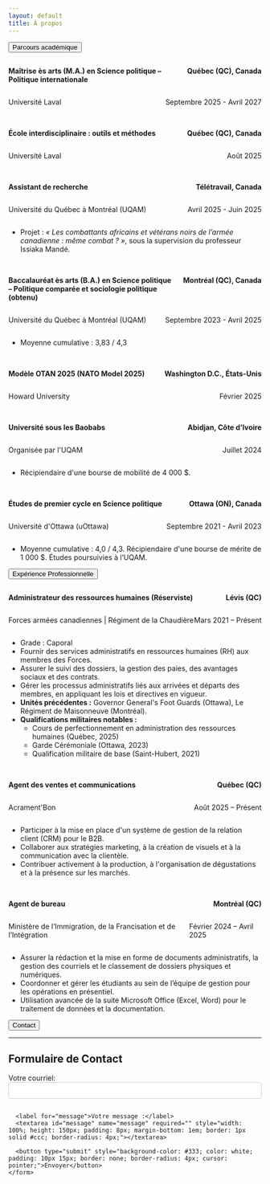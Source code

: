 ```yaml
---
layout: default
title: À propos
---
```


<div class="page-content" markdown="1">

  <button class="accordion">Parcours académique</button><div class="panel" markdown="1">
    <div>
      <div>
        <div style="display: flex; justify-content: space-between; align-items: baseline;">
          <p class="text-lg" style="margin-right: 1rem;"><strong>Maîtrise ès arts (M.A.) en Science politique – Politique internationale</strong></p>
          <p class="text-md" style="white-space: nowrap;"><strong>Québec (QC), Canada</strong></p>
        </div>
        <div style="display: flex; justify-content: space-between; align-items: baseline;">
          <p class="italic text-gray-700">Université Laval</p>
          <p class="italic text-gray-700">Septembre 2025 - Avril 2027</p>
        </div>
      </div>
    </div>
    <br>
    <div>
      <div>
        <div style="display: flex; justify-content: space-between; align-items: baseline;">
          <p class="text-lg"><strong>École interdisciplinaire : outils et méthodes</strong></p>
          <p class="text-md"><strong>Québec (QC), Canada</strong></p>
        </div>
        <div style="display: flex; justify-content: space-between; align-items: baseline;">
          <p class="italic text-gray-700">Université Laval</p>
          <p class="italic text-gray-700">Août 2025</p>
        </div>
      </div>
    </div>
    <br>
    <div>
      <div>
        <div style="display: flex; justify-content: space-between; align-items: baseline;">
          <p class="text-lg"><strong>Assistant de recherche</strong></p>
          <p class="text-md"><strong>Télétravail, Canada</strong></p>
        </div>
        <div style="display: flex; justify-content: space-between; align-items: baseline;">
          <p class="italic text-gray-700">Université du Québec à Montréal (UQAM)</p>
          <p class="italic text-gray-700">Avril 2025 - Juin 2025</p>
        </div>
      </div>
      <ul class="list-disc list-inside mt-4 ml-4 space-y-1 text-gray-700">
        <li>Projet : <em>« Les combattants africains et vétérans noirs de l’armée canadienne : même combat ? »</em>, sous la supervision du professeur Issiaka Mandé.</li>
      </ul>
    </div>
    <br>
    <div>
      <div>
        <div style="display: flex; justify-content: space-between; align-items: baseline;">
          <p class="text-lg" style="margin-right: 1rem;"><strong>Baccalauréat ès arts (B.A.) en Science politique – Politique comparée et sociologie politique (obtenu)</strong></p>
          <p class="text-md" style="white-space: nowrap;"><strong>Montréal (QC), Canada</strong></p>
        </div>
        <div style="display: flex; justify-content: space-between; align-items: baseline;">
          <p class="italic text-gray-700">Université du Québec à Montréal (UQAM)</p>
          <p class="italic text-gray-700">Septembre 2023 - Avril 2025</p>
        </div>
      </div>
      <ul class="list-disc list-inside mt-4 ml-4 space-y-1 text-gray-700">
        <li>Moyenne cumulative : 3,83 / 4,3</li>
      </ul>
    </div>
    <br>
    <div>
      <div>
        <div style="display: flex; justify-content: space-between; align-items: baseline;">
          <p class="text-lg"><strong>Modèle OTAN 2025 (NATO Model 2025)</strong></p>
          <p class="text-md"><strong>Washington D.C., États-Unis</strong></p>
        </div>
        <div style="display: flex; justify-content: space-between; align-items: baseline;">
          <p class="italic text-gray-700">Howard University</p>
          <p class="italic text-gray-700">Février 2025</p>
        </div>
      </div>
    </div>
    <br>
    <div>
      <div>
        <div style="display: flex; justify-content: space-between; align-items: baseline;">
          <p class="text-lg"><strong>Université sous les Baobabs</strong></p>
          <p class="text-md"><strong>Abidjan, Côte d’Ivoire</strong></p>
        </div>
        <div style="display: flex; justify-content: space-between; align-items: baseline;">
          <p class="italic text-gray-700">Organisée par l'UQAM</p>
          <p class="italic text-gray-700">Juillet 2024</p>
        </div>
      </div>
      <ul class="list-disc list-inside mt-4 ml-4 space-y-1 text-gray-700">
        <li>Récipiendaire d'une bourse de mobilité de 4 000 $.</li>
      </ul>
    </div>
    <br>
    <div>
      <div>
        <div style="display: flex; justify-content: space-between; align-items: baseline;">
          <p class="text-lg"><strong>Études de premier cycle en Science politique</strong></p>
          <p class="text-md"><strong>Ottawa (ON), Canada</strong></p>
        </div>
        <div style="display: flex; justify-content: space-between; align-items: baseline;">
          <p class="italic text-gray-700">Université d'Ottawa (uOttawa)</p>
          <p class="italic text-gray-700">Septembre 2021 - Avril 2023</p>
        </div>
      </div>
      <ul class="list-disc list-inside mt-4 ml-4 space-y-1 text-gray-700">
        <li>Moyenne cumulative : 4,0 / 4,3. Récipiendaire d'une bourse de mérite de 1 000 $. Études poursuivies à l’UQAM.</li>
      </ul>
    </div>
  </div>

  <button class="accordion">Expérience Professionnelle</button><div class="panel" markdown="1">
    <div>
      <div>
        <div style="display: flex; justify-content: space-between; align-items: baseline;">
          <p class="text-lg"><strong>Administrateur des ressources humaines (Réserviste)</strong></p>
          <p class="text-md"><strong>Lévis (QC)</strong></p>
        </div>
        <div style="display: flex; justify-content: space-between; align-items: baseline;">
          <p class="italic text-gray-700">Forces armées canadiennes | Régiment de la Chaudière</p>
          <p class="italic text-gray-700">Mars 2021 – Présent</p>
        </div>
      </div>
      <ul class="list-disc list-inside mt-4 ml-4 space-y-1 text-gray-700">
        <li>Grade : Caporal</li>
        <li>Fournir des services administratifs en ressources humaines (RH) aux membres des Forces.</li>
        <li>Assurer le suivi des dossiers, la gestion des paies, des avantages sociaux et des contrats.</li>
        <li>Gérer les processus administratifs liés aux arrivées et départs des membres, en appliquant les lois et directives en vigueur.</li>
        <li><strong>Unités précédentes :</strong> Governor General's Foot Guards (Ottawa), Le Régiment de Maisonneuve (Montréal).</li>
        <li><strong>Qualifications militaires notables :</strong>
          <ul class="list-circle list-inside ml-6">
            <li>Cours de perfectionnement en administration des ressources humaines (Québec, 2025)</li>
            <li>Garde Cérémoniale (Ottawa, 2023)</li>
            <li>Qualification militaire de base (Saint-Hubert, 2021)</li>
          </ul>
        </li>
      </ul>
    </div>
    <br>
    <div>
      <div>
        <div style="display: flex; justify-content: space-between; align-items: baseline;">
          <p class="text-lg"><strong>Agent des ventes et communications</strong></p>
          <p class="text-md"><strong>Québec (QC)</strong></p>
        </div>
        <div style="display: flex; justify-content: space-between; align-items: baseline;">
          <p class="italic text-gray-700">Acrament'Bon</p>
          <p class="italic text-gray-700">Août 2025 – Présent</p>
        </div>
      </div>
      <ul class="list-disc list-inside mt-4 ml-4 space-y-1 text-gray-700">
        <li>Participer à la mise en place d'un système de gestion de la relation client (CRM) pour le B2B.</li>
        <li>Collaborer aux stratégies marketing, à la création de visuels et à la communication avec la clientèle.</li>
        <li>Contribuer activement à la production, à l'organisation de dégustations et à la présence sur les marchés.</li>
      </ul>
    </div>
    <br>
    <div>
      <div>
        <div style="display: flex; justify-content: space-between; align-items: baseline;">
          <p class="text-lg"><strong>Agent de bureau</strong></p>
          <p class="text-md"><strong>Montréal (QC)</strong></p>
        </div>
        <div style="display: flex; justify-content: space-between; align-items: baseline;">
          <p class="italic text-gray-700">Ministère de l’Immigration, de la Francisation et de l’Intégration</p>
          <p class="italic text-gray-700">Février 2024 – Avril 2025</p>
        </div>
      </div>
      <ul class="list-disc list-inside mt-4 ml-4 space-y-1 text-gray-700">
        <li>Assurer la rédaction et la mise en forme de documents administratifs, la gestion des courriels et le classement de dossiers physiques et numériques.</li>
        <li>Coordonner et gérer les étudiants au sein de l’équipe de gestion pour les opérations en présentiel.</li>
        <li>Utilisation avancée de la suite Microsoft Office (Excel, Word) pour le traitement de données et la documentation.</li>
      </ul>
    </div>
  </div>

  <button class="accordion">Contact</button><div class="panel" markdown="1">
    <hr>
    <h2>Formulaire de Contact</h2>
    <form action="https://formspree.io/f/xovkqzyo" method="POST">
      <label for="email">Votre courriel:</label>
      <input type="email" id="email" name="email" required="" style="width: 100%; padding: 8px; margin-bottom: 1em; border: 1px solid #ccc; border-radius: 4px;">

      <label for="message">Votre message :</label>
      <textarea id="message" name="message" required="" style="width: 100%; height: 150px; padding: 8px; margin-bottom: 1em; border: 1px solid #ccc; border-radius: 4px;"></textarea>

      <button type="submit" style="background-color: #333; color: white; padding: 10px 15px; border: none; border-radius: 4px; cursor: pointer;">Envoyer</button>
    </form>
  </div>

</div>
